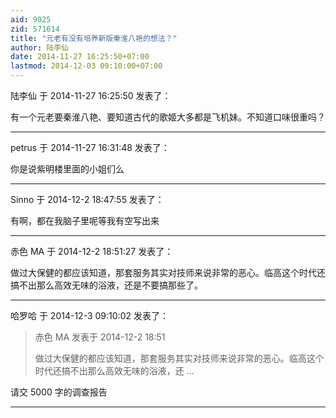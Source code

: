 ```yaml
---
aid: 9025
zid: 571614
title: "元老有没有培养新版秦淮八艳的想法？"
author: 陆李仙
date: 2014-11-27 16:25:50+07:00
lastmod: 2014-12-03 09:10:00+07:00
---
```


陆李仙 于 2014-11-27 16:25:50 发表了：

有一个元老要秦淮八艳、要知道古代的歌姬大多都是飞机妹。不知道口味很重吗？

---

petrus 于 2014-11-27 16:31:48 发表了：

你是说紫明楼里面的小姐们么

---

Sinno 于 2014-12-2 18:47:55 发表了：

有啊，都在我脑子里呢等我有空写出来

---

赤色 MA 于 2014-12-2 18:51:27 发表了：

做过大保健的都应该知道，那套服务其实对技师来说非常的恶心。临高这个时代还搞不出那么高效无味的浴液，还是不要搞那些了。

---

哈罗哈 于 2014-12-3 09:10:02 发表了：

> 赤色 MA 发表于 2014-12-2 18:51
>
> 做过大保健的都应该知道，那套服务其实对技师来说非常的恶心。临高这个时代还搞不出那么高效无味的浴液，还 ...

请交 5000 字的调查报告

---
